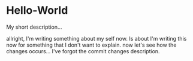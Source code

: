 # Hello-World
My short description...

allright, I'm writing something about my self now. Is about I'm writing this now for something that I don't want to explain.
now let's see how the changes occurs...
I've forgot the commit changes description.
